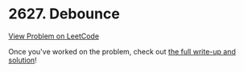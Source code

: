 # 2627. Debounce

[View Problem on LeetCode](https://leetcode.com/problems/debounce/)

Once you've worked on the problem, check out [the full write-up and solution](solution.md)!
